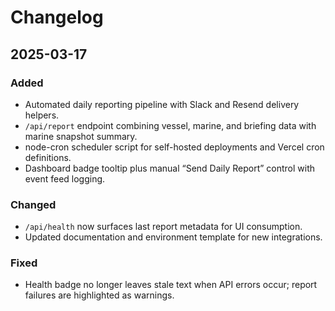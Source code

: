 # Changelog

## 2025-03-17

### Added
- Automated daily reporting pipeline with Slack and Resend delivery helpers.
- `/api/report` endpoint combining vessel, marine, and briefing data with marine snapshot summary.
- node-cron scheduler script for self-hosted deployments and Vercel cron definitions.
- Dashboard badge tooltip plus manual “Send Daily Report” control with event feed logging.

### Changed
- `/api/health` now surfaces last report metadata for UI consumption.
- Updated documentation and environment template for new integrations.

### Fixed
- Health badge no longer leaves stale text when API errors occur; report failures are highlighted as warnings.
